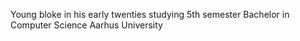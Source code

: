 Young bloke in his early twenties studying 5th semester Bachelor in Computer Science Aarhus University
